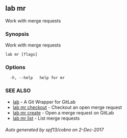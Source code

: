 ## lab mr

Work with merge requests

### Synopsis


Work with merge requests

```
lab mr [flags]
```

### Options

```
  -h, --help   help for mr
```

### SEE ALSO
* [lab](index.md)	 - A Git Wrapper for GitLab
* [lab mr checkout](lab_mr_checkout.md)	 - Checkout an open merge request
* [lab mr create](lab_mr_create.md)	 - Open a merge request on GitLab
* [lab mr list](lab_mr_list.md)	 - List merge requests

###### Auto generated by spf13/cobra on 2-Dec-2017
